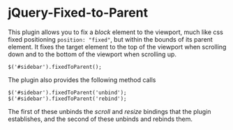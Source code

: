 jQuery-Fixed-to-Parent
======================

This plugin allows you to fix a _block_ element to the viewport, much like css fixed positioning `position: "fixed"`, but within the bounds of its parent element. It fixes the target element to the top of the viewport when scrolling down and to the bottom of the viewport when scrolling up.

    $('#sidebar').fixedToParent();

The plugin also provides the following method calls

    $('#sidebar').fixedToParent('unbind');
    $('#sidebar').fixedToParent('rebind');

The first of these unbinds the _scroll_ and _resize_ bindings that the plugin establishes, and the second of these unbinds and rebinds them.
